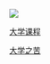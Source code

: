 ![](https://count.getloli.com/get/@university)

[大学课程](https://BluebearOfficial.github.io/university-course/)

[大学之苦](https://BluebearOfficial.github.io/university-bitterness/)
